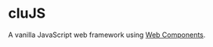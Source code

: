 # cluJS

A vanilla JavaScript web framework using [Web Components](https://developer.mozilla.org/en-US/docs/Web/Web_Components).
